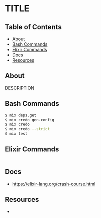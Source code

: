 # TITLE

## Table of Contents

- [About](#about)
- [Bash Commands](#bash_commands)
- [Elixir Commands](#elixir_commands)
- [Docs](#docs)
- [Resources](#resources)

## About <a name = "about"></a>

DESCRIPTION

## Bash Commands <a name = "bash_commands"></a>

```bash
$ mix deps.get
$ mix credo gen.config
$ mix credo
$ mix credo --strict
$ mix test
```

## Elixir Commands <a name = "elixir_commands"></a>

```elixir

```

## Docs <a name = "docs"></a>

- https://elixir-lang.org/crash-course.html

## Resources <a name = "resources"></a>

-
